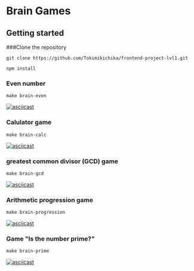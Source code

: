 # Brain Games

## Getting started

###Clone the repository

```git clone https://github.com/Tokimikichika/frontend-project-lvl1.git```

```npm install```


### Even number
```make brain-even```

[![asciicast](https://asciinema.org/a/648776.svg)](https://asciinema.org/a/648776)

### Calulator game
```make brain-calc```

[![asciicast](https://asciinema.org/a/648780.svg)](https://asciinema.org/a/648780)

### greatest common divisor (GCD) game
```make brain-gcd```

[![asciicast](https://asciinema.org/a/648778.svg)](https://asciinema.org/a/648778)

### Arithmetic progression game
```make brain-progression```

[![asciicast](https://asciinema.org/a/648781.svg)](https://asciinema.org/a/648781)

### Game "Is the number prime?"
```make brain-prime```

[![asciicast](https://asciinema.org/a/Lox8U62PTtr2MzsMEbZDktB69.svg)](https://asciinema.org/a/Lox8U62PTtr2MzsMEbZDktB69)

